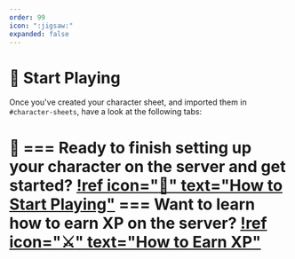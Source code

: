 ```yaml
---
order: 99
icon: ":jigsaw:"
expanded: false
---
```


<style>
h1:before { content: "🧩 " }
</style> 

# Start Playing

Once you've created your character sheet, and imported them in `#character-sheets`, have a look at the following tabs:

=== Ready to finish setting up your character on the server and get started?
[!ref icon=":game_die:" text="How to Start Playing"](start-playing.md)
=== Want to learn how to earn XP on the server?
[!ref icon=":crossed_swords:" text="How to Earn XP"](earn-xp.md)
===
